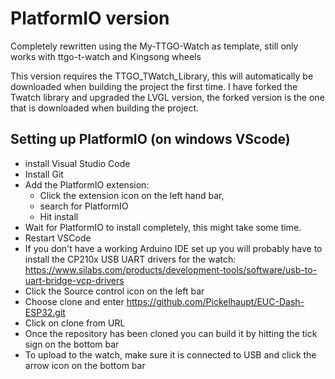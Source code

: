 # PlatformIO version
Completely rewritten using the My-TTGO-Watch as template, still only works with ttgo-t-watch and Kingsong wheels

This version requires the TTGO_TWatch_Library, this will automatically be downloaded when building the project the first time.
I have forked the Twatch library and upgraded the LVGL version, the forked version is the one that is downloaded when building the project.
## Setting up PlatformIO (on windows VScode)
  - install Visual Studio Code
  - Install Git
  - Add the PlatformIO extension:
    - Click the extension icon on the left hand bar, 
    - search for PlatformIO
    - Hit install
  - Wait for PlatformIO to install completely, this might take some time.
  - Restart VSCode
  - If you don't have a working Arduino IDE set up you will probably have to install the CP210x USB UART drivers for the watch: https://www.silabs.com/products/development-tools/software/usb-to-uart-bridge-vcp-drivers
  - Click the Source control icon on the left bar
  - Choose clone and enter https://github.com/Pickelhaupt/EUC-Dash-ESP32.git
  - Click on clone from URL
  - Once the repository has been cloned you can build it by hitting the tick sign on the bottom bar
  - To upload to the watch, make sure it is connected to USB and click the arrow icon on the bottom bar
  
